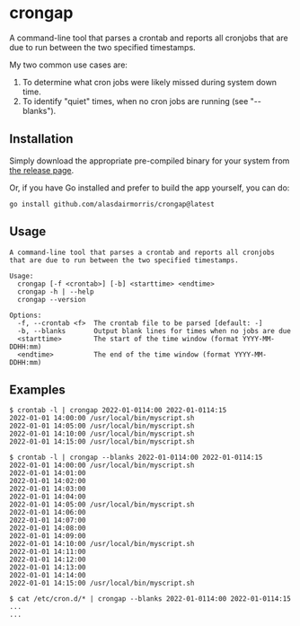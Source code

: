 # crongap

A command-line tool that parses a crontab and reports all cronjobs that are due to run between the two specified timestamps.

My two common use cases are:

1. To determine what cron jobs were likely missed during system down time.
2. To identify "quiet" times, when no cron jobs are running (see "--blanks").

## Installation

Simply download the appropriate pre-compiled binary for your system from [the release page](https://github.com/alasdairmorris/crongap/releases).

Or, if you have Go installed and prefer to build the app yourself, you can do:

```
go install github.com/alasdairmorris/crongap@latest
```

## Usage

```
A command-line tool that parses a crontab and reports all cronjobs that are due to run between the two specified timestamps.

Usage:
  crongap [-f <crontab>] [-b] <starttime> <endtime>
  crongap -h | --help
  crongap --version

Options:
  -f, --crontab <f>  The crontab file to be parsed [default: -]
  -b, --blanks       Output blank lines for times when no jobs are due
  <starttime>        The start of the time window (format YYYY-MM-DDHH:mm)
  <endtime>          The end of the time window (format YYYY-MM-DDHH:mm)
```

## Examples

```
$ crontab -l | crongap 2022-01-0114:00 2022-01-0114:15
2022-01-01 14:00:00 /usr/local/bin/myscript.sh
2022-01-01 14:05:00 /usr/local/bin/myscript.sh
2022-01-01 14:10:00 /usr/local/bin/myscript.sh
2022-01-01 14:15:00 /usr/local/bin/myscript.sh
```

```
$ crontab -l | crongap --blanks 2022-01-0114:00 2022-01-0114:15
2022-01-01 14:00:00 /usr/local/bin/myscript.sh
2022-01-01 14:01:00
2022-01-01 14:02:00
2022-01-01 14:03:00
2022-01-01 14:04:00
2022-01-01 14:05:00 /usr/local/bin/myscript.sh
2022-01-01 14:06:00
2022-01-01 14:07:00
2022-01-01 14:08:00
2022-01-01 14:09:00
2022-01-01 14:10:00 /usr/local/bin/myscript.sh
2022-01-01 14:11:00
2022-01-01 14:12:00
2022-01-01 14:13:00
2022-01-01 14:14:00
2022-01-01 14:15:00 /usr/local/bin/myscript.sh
```

```
$ cat /etc/cron.d/* | crongap --blanks 2022-01-0114:00 2022-01-0114:15
...
...
```

